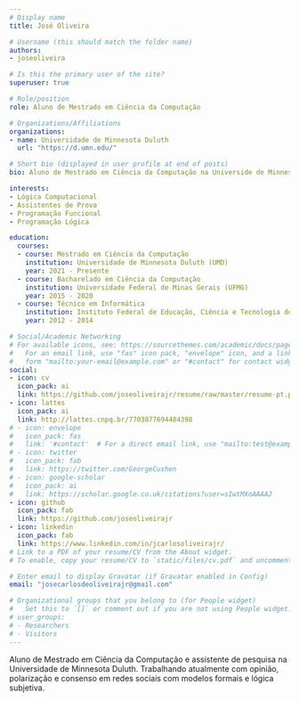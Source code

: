 ```yaml
---
# Display name
title: José Oliveira

# Username (this should match the folder name)
authors:
- joseoliveira

# Is this the primary user of the site?
superuser: true

# Role/position
role: Aluno de Mestrado em Ciência da Computação

# Organizations/Affiliations
organizations:
- name: Universidade de Minnesota Duluth
  url: "https://d.umn.edu/"

# Short bio (displayed in user profile at end of posts)
bio: Aluno de Mestrado em Ciência da Computação na Universide de Minnesota Duluth

interests:
- Lógica Computacional
- Assistentes de Prova
- Programação Funcional
- Programação Lógica

education:
  courses:
  - course: Mestrado em Ciência da Computação
    institution: Universidade de Minnesota Duluth (UMD)
    year: 2021 - Presente
  - course: Bacharelado em Ciência da Computação
    institution: Universidade Federal de Minas Gerais (UFMG)
    year: 2015 - 2020
  - course: Técnico em Informática
    institution: Instituto Federal de Educação, Ciência e Tecnologia do Norte de Minas Gerais (IFNMG)
    year: 2012 - 2014

# Social/Academic Networking
# For available icons, see: https://sourcethemes.com/academic/docs/page-builder/#icons
#   For an email link, use "fas" icon pack, "envelope" icon, and a link in the
#   form "mailto:your-email@example.com" or "#contact" for contact widget.
social:
- icon: cv
  icon_pack: ai
  link: https://github.com/joseoliveirajr/resume/raw/master/resume-pt.pdf
- icon: lattes
  icon_pack: ai
  link: http://lattes.cnpq.br/7703877694484398
# - icon: envelope
#   icon_pack: fas
#   link: '#contact'  # For a direct email link, use "mailto:test@example.org".
# - icon: twitter
#   icon_pack: fab
#   link: https://twitter.com/GeorgeCushen
# - icon: google-scholar
#   icon_pack: ai
#   link: https://scholar.google.co.uk/citations?user=sIwtMXoAAAAJ
- icon: github
  icon_pack: fab
  link: https://github.com/joseoliveirajr
- icon: linkedin
  icon_pack: fab
  link: https://www.linkedin.com/in/jcarlosoliveirajr/
# Link to a PDF of your resume/CV from the About widget.
# To enable, copy your resume/CV to `static/files/cv.pdf` and uncomment the lines below.

# Enter email to display Gravatar (if Gravatar enabled in Config)
email: "josecarlosdeoliveirajr@gmail.com"

# Organizational groups that you belong to (for People widget)
#   Set this to `[]` or comment out if you are not using People widget.
# user_groups:
# - Researchers
# - Visitors
---
```


Aluno de Mestrado em Ciência da Computação e assistente de pesquisa na Universidade de Minnesota Duluth. Trabalhando atualmente com opinião, polarização e consenso em redes sociais com modelos formais e lógica subjetiva.
